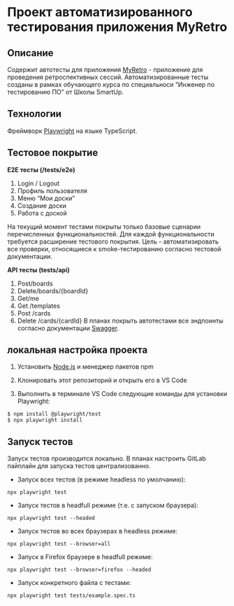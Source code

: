 # Проект автоматизированного тестирования приложения MyRetro
## Описание
Содержит автотесты для приложения [MyRetro](https://myretro-stg.tochkavhoda.ru/) - приложение для проведения ретроспективных сессий.
Автоматизированные тесты созданы в рамках обучающего курса по специальноси “Инженер по тестированию ПО” от Школы SmartUp.

## Технологии
Фреймворк [Playwright](https://playwright.dev/) на языке TypeScript.

## Тестовое покрытие
**E2E тесты (/tests/e2e)**
1.	Login / Logout
2.	Профиль пользователя
3.	Меню “Мои доски”
4.	Создание доски
5.	Работа с доской

На текущий момент тестами покрыты только базовые сценарии перечисленных функциональностей. Для каждой функциональности требуется расширение тестового покрытия. 
Цель - автоматизировать все проверки, относящиеся к smoke-тестированию согласно тестовой документации.

**API тесты (tests/api)**
1. Post/boards
2. Delete/boards/{boardId}
3. Get/me
4. Get /templates
5. Post /cards
6. Delete /cards/{cardId}
В планах покрыть автотестами все эндпоинты согласно документации [Swagger](https://myretro-stg.tochkavhoda.ru/api/docs).

## локальная настройка проекта

1.	Установить [Node.js](https://nodejs.org/en) и менеджер пакетов npm

2.	Клонировать этот репозиторий и открыть его в VS Code

3.	Выполнить в терминале VS Code следующие команды для установки Playwright:

```
$ npm install @playwright/test
$ npx playwright install
```
## Запуск тестов

Запуск тестов производится локально. В планах настроить GitLab пайплайн для запуска тестов централизованно.

- Запуск всех тестов (в режиме headless по умолчанию):
```
npx playwright test
```
- Запуск тестов в headfull режиме (т.е. с запуском браузера):
```
npx playwright test --headed
```
- Запуск тестов во всех браузерах в headless режиме:
```
npx playwright test --browser=all
```
- Запуск в Firefox браузере в headfull режиме:
```
npx playwright test --browser=firefox --headed
```
- Запуск конкретного файла с тестами:
```
npx playwright test tests/example.spec.ts

